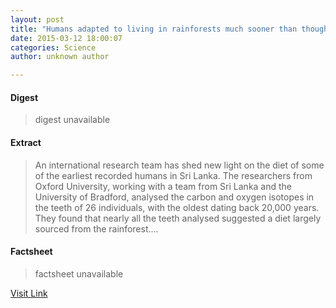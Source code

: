 ```yaml
---
layout: post
title: "Humans adapted to living in rainforests much sooner than thought"
date: 2015-03-12 18:00:07
categories: Science
author: unknown author

---
```



#### Digest
>digest unavailable

#### Extract
>An international research team has shed new light on the diet of some of the earliest recorded humans in Sri Lanka. The researchers from Oxford University, working with a team from Sri Lanka and the University of Bradford, analysed the carbon and oxygen isotopes in the teeth of 26 individuals, with the oldest dating back 20,000 years. They found that nearly all the teeth analysed suggested a diet largely sourced from the rainforest....

#### Factsheet
>factsheet unavailable

[Visit Link](http://phys.org/news345374563.html)


